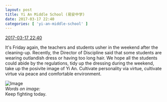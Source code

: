 ```yaml
---
layout: post
title: Yi An Middle School (易安中学)
date: 2017-03-17 22:40
categories: [ 'yi-an-middle-school' ]
---
```


<div class="weibo-info">
  <a href="http://weibo.com/6074218720/EAg97t2dE">2017-03-17 22:40</a>
</div>

It's Friday again, the teachers and students usher in the weekend after the cleaning-up. Recently, the Director of Discipline said that some students are wearing outlandish dress or having too long hair. We hope all the students could abide by the regulations, tidy up the dressing during the weekend, take up the posivite image of Yi An. Cultivate personality via virtue, cultivate virtue via peace and comfortable environment.

<!-- more -->

![Image](http://wx4.sinaimg.cn/mw690/006D4NLGgy1fdq7tndlq4j30c80c874w.jpg)  
*Words on image:*  
Keep fighting today.
